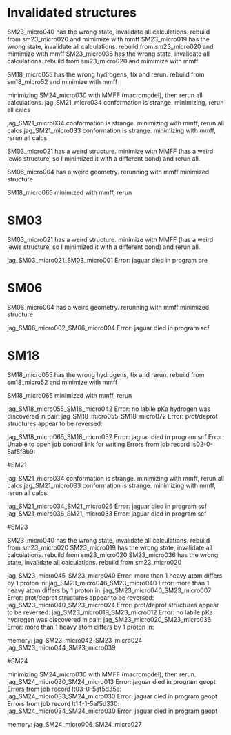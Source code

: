 # Invalidated structures
SM23_micro040 has the wrong state, invalidate all calculations. rebuild from sm23_micro020 and mimimize with mmff
SM23_micro019 has the wrong state, invalidate all calculations. rebuild from sm23_micro020 and mimimize with mmff
SM23_micro036 has the wrong state, invalidate all calculations. rebuild from sm23_micro020 and mimimize with mmff

SM18_micro055 has the wrong hydrogens, fix and rerun. rebuild from sm18_micro52 and minimize with mmff


minimizing SM24_micro030 with MMFF (macromodel), then rerun all calculations.
jag_SM21_micro034 conformation is strange. minimizing, rerun all calcs

jag_SM21_micro034 conformation is strange. minimizing with mmff, rerun all calcs
jag_SM21_micro033 conformation is strange. minimizing with mmff, rerun all calcs

SM03_micro021 has a weird structure. minimize with MMFF (has a weird lewis structure, so I minimized it with a different bond) and rerun all. 

SM06_micro004 has a weird geometry. rerunning with mmff minimized structure

SM18_micro065 minimized with mmff, rerun 

# SM03 

SM03_micro021 has a weird structure. minimize with MMFF (has a weird lewis structure, so I minimized it with a different bond) and rerun all. 

jag_SM03_micro021_SM03_micro001
  Error: jaguar died in program pre

# SM06
  
  SM06_micro004 has a weird geometry. rerunning with mmff minimized structure
 

  jag_SM06_micro002_SM06_micro004
  Error: jaguar died in program scf

# SM18

SM18_micro055 has the wrong hydrogens, fix and rerun. rebuild from sm18_micro52 and minimize with mmff

SM18_micro065 minimized with mmff, rerun 

jag_SM18_micro055_SM18_micro042
Error: no labile pKa hydrogen was discovered in pair:
jag_SM18_micro055_SM18_micro072
Error: prot/deprot structures appear to be reversed:

jag_SM18_micro065_SM18_micro052
  Error: jaguar died in program scf
  Error: Unable to open job control link for writing
  Errors from job record ls02-0-5af5f8b9:


#SM21

jag_SM21_micro034 conformation is strange. minimizing with mmff, rerun all calcs
jag_SM21_micro033 conformation is strange. minimizing with mmff, rerun all calcs


jag_SM21_micro034_SM21_micro026
  Error: jaguar died in program scf
jag_SM21_micro036_SM21_micro033
  Error: jaguar died in program scf

#SM23 

SM23_micro040 has the wrong state, invalidate all calculations. rebuild from sm23_micro020
SM23_micro019 has the wrong state, invalidate all calculations. rebuild from sm23_micro020
SM23_micro036 has the wrong state, invalidate all calculations. rebuild from sm23_micro020

jag_SM23_micro045_SM23_micro040
Error: more than 1 heavy atom differs by 1 proton in:
jag_SM23_micro046_SM23_micro040
Error: more than 1 heavy atom differs by 1 proton in:
jag_SM23_micro040_SM23_micro007
Error: prot/deprot structures appear to be reversed:
jag_SM23_micro040_SM23_micro024
Error: prot/deprot structures appear to be reversed:
jag_SM23_micro019_SM23_micro012
Error: no labile pKa hydrogen was discovered in pair:
jag_SM23_micro020_SM23_micro036
Error: more than 1 heavy atom differs by 1 proton in:


memory:
jag_SM23_micro042_SM23_micro024
jag_SM23_micro044_SM23_micro039

#SM24

minimizing SM24_micro030 with MMFF (macromodel), then rerun.
jag_SM24_micro030_SM24_micro013
  Error: jaguar died in program geopt
  Errors from job record lt03-0-5af5d35e:
jag_SM24_micro033_SM24_micro030
  Error: jaguar died in program geopt
  Errors from job record lt14-1-5af5d330:
jag_SM24_micro034_SM24_micro030
  Error: jaguar died in program geopt

memory: 
jag_SM24_micro006_SM24_micro027
